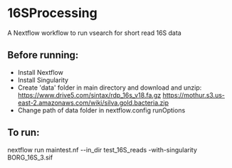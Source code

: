 # 16SProcessing
A Nextflow workflow to run vsearch for short read 16S data

## Before running:
- Install Nextflow
- Install Singularity
- Create 'data' folder in main directory and download and unzip:
    https://www.drive5.com/sintax/rdp_16s_v18.fa.gz
    https://mothur.s3.us-east-2.amazonaws.com/wiki/silva.gold.bacteria.zip
- Change path of data folder in nextflow.config runOptions

## To run:
nextflow run maintest.nf --in_dir test_16S_reads -with-singularity BORG_16S_3.sif

